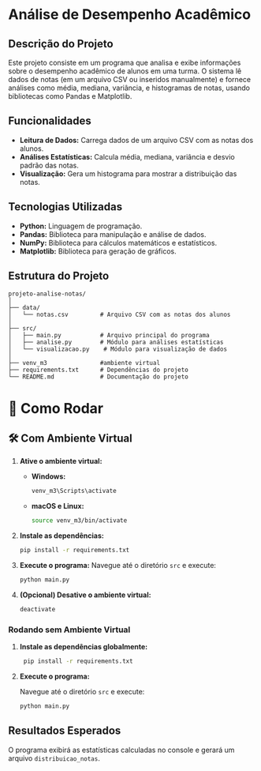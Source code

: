 # Análise de Desempenho Acadêmico

## Descrição do Projeto

Este projeto consiste em um programa que analisa e exibe informações sobre o desempenho acadêmico de alunos em uma turma. O sistema lê dados de notas (em um arquivo CSV ou inseridos manualmente) e fornece análises como média, mediana, variância, e histogramas de notas, usando bibliotecas como Pandas e Matplotlib.

## Funcionalidades

- **Leitura de Dados:** Carrega dados de um arquivo CSV com as notas dos alunos.
- **Análises Estatísticas:** Calcula média, mediana, variância e desvio padrão das notas.
- **Visualização:** Gera um histograma para mostrar a distribuição das notas.

## Tecnologias Utilizadas

- **Python:** Linguagem de programação.
- **Pandas:** Biblioteca para manipulação e análise de dados.
- **NumPy:** Biblioteca para cálculos matemáticos e estatísticos.
- **Matplotlib:** Biblioteca para geração de gráficos.

## Estrutura do Projeto

```plaintext
projeto-analise-notas/
│
├── data/
│   └── notas.csv         # Arquivo CSV com as notas dos alunos
│
├── src/
│   ├── main.py           # Arquivo principal do programa
│   ├── analise.py        # Módulo para análises estatísticas
│   └── visualizacao.py    # Módulo para visualização de dados
│
├── venv_m3               #ambiente virtual
├── requirements.txt      # Dependências do projeto
└── README.md             # Documentação do projeto

```

# 📖 Como Rodar

## 🛠️ Com Ambiente Virtual

1. **Ative o ambiente virtual:**

   - **Windows:**

     ```bash
     venv_m3\Scripts\activate
     ```

   - **macOS e Linux:**
     ```bash
     source venv_m3/bin/activate
     ```

2. **Instale as dependências:**

   ```bash
   pip install -r requirements.txt
   ```

3. **Execute o programa:**
   Navegue até o diretório `src` e execute:

   ```bash
   python main.py
   ```

4. **(Opcional) Desative o ambiente virtual:**
   ```bash
   deactivate
   ```

### Rodando sem Ambiente Virtual

1. **Instale as dependências globalmente:**
   ```bash
    pip install -r requirements.txt
   ```
2. **Execute o programa:**

   Navegue até o diretório `src` e execute:

   ```bash
   python main.py
   ```

## Resultados Esperados

O programa exibirá as estatísticas calculadas no console e gerará um arquivo `distribuicao_notas`.
